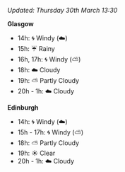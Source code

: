 *Updated: Thursday 30th March 13:30*

**Glasgow**

* 14h: :cyclone: Windy (:cloud:)
* 15h: :umbrella: Rainy
* 16h, 17h: :cyclone: Windy (:partly_sunny:)
* 18h: :cloud: Cloudy
* 19h: :partly_sunny: Partly Cloudy
* 20h - 1h: :cloud: Cloudy

**Edinburgh**

* 14h: :cyclone: Windy (:cloud:)
* 15h - 17h: :cyclone: Windy (:partly_sunny:)
* 18h: :partly_sunny: Partly Cloudy
* 19h: :sunny: Clear
* 20h - 1h: :cloud: Cloudy
